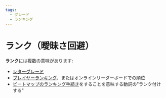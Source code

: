 ```yaml
---
tags:
  - グレード
  - ランキング
---
```


# ランク（曖昧さ回避）

**ランク**には複数の意味があります:

- [レターグレード](/wiki/Grade)
- [プレイヤーランキング](/wiki/Ranking)、またはオンラインリーダーボードでの順位
- [ビートマップのランキング手続き](/wiki/Beatmap_ranking_procedure)をすることを意味する動詞の"ランク付けする"
